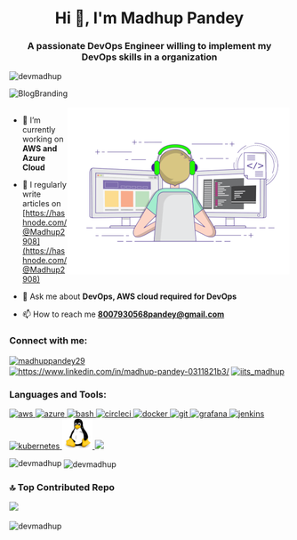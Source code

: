 <h1 align="center">Hi 👋, I'm Madhup Pandey</h1>
<h3 align="center">A passionate DevOps Engineer willing to implement my DevOps skills in a organization</h3>

<p align="left"> <img src="https://komarev.com/ghpvc/?username=devmadhup&label=Profile%20views&color=0e75b6&style=flat" alt="devmadhup" /> </p>

<img src="https://github.com/DevMadhup/DevMadhup/blob/main/blogbranding.png" alt="BlogBranding" />
 
<br>
<br>

<img align="right" alt="Coding" width="400" src="https://raw.githubusercontent.com/devSouvik/devSouvik/master/gif3.gif">


- 🔭 I’m currently working on **AWS and Azure Cloud**

- 📝 I regularly write articles on [https://hashnode.com/@Madhup2908](https://hashnode.com/@Madhup2908)

- 💬 Ask me about **DevOps, AWS cloud required for DevOps**

- 📫 How to reach me **8007930568pandey@gmail.com**

<h3 align="left">Connect with me:</h3>
<p align="left">
<a href="https://twitter.com/madhuppandey29" target="blank"><img align="center" src="https://github.com/DevMadhup/DevMadhup/blob/main/twitter.gif" alt="madhuppandey29" height="65" width="75" /></a>
<a href="https://linkedin.com/in/https://www.linkedin.com/in/madhup-pandey-0311821b3/" target="blank"><img align="center" src="https://github.com/DevMadhup/DevMadhup/blob/main/372102050_LINKEDIN_ICON_TRANSPARENT_1080.gif" alt="https://www.linkedin.com/in/madhup-pandey-0311821b3/" height="55" width="50" /></a>
<a href="https://instagram.com/iits_madhup" target="blank"><img align="center" src="https://github.com/DevMadhup/DevMadhup/blob/main/insta.gif" alt="iits_madhup" height="75" width="80" /></a>
</p>

<h3 align="left">Languages and Tools:</h3>
<p align="left"> <a href="https://aws.amazon.com" target="_blank" rel="noreferrer"> <img src="https://github.com/DevMadhup/DevMadhup/blob/main/aws.gif" alt="aws" width="60" height="55"/> </a> <a href="https://azure.microsoft.com/en-in/" target="_blank" rel="noreferrer"> <img src="https://www.vectorlogo.zone/logos/microsoft_azure/microsoft_azure-icon.svg" alt="azure" width="60" height="55"/> </a> <a href="https://www.gnu.org/software/bash/" target="_blank" rel="noreferrer"> <img src="https://www.vectorlogo.zone/logos/gnu_bash/gnu_bash-icon.svg" alt="bash" width="55" height="55"/> </a> <a href="https://circleci.com" target="_blank" rel="noreferrer"> <img src="https://www.vectorlogo.zone/logos/circleci/circleci-icon.svg" alt="circleci" width="45" height="55"/> </a> <a href="https://www.docker.com/" target="_blank" rel="noreferrer"> <img src="https://github.com/DevMadhup/DevMadhup/blob/main/whale-docker.gif" alt="docker" width="55" height="55"/> </a> <a href="https://git-scm.com/" target="_blank" rel="noreferrer"> <img src="https://github.com/DevMadhup/DevMadhup/blob/main/git.gif" alt="git" width="80" height="55"/> </a> <a href="https://grafana.com" target="_blank" rel="noreferrer"> <img src="https://www.vectorlogo.zone/logos/grafana/grafana-icon.svg" alt="grafana" width="55" height="65"/> </a> <a href="https://www.jenkins.io" target="_blank" rel="noreferrer"> <img src="https://github.com/DevMadhup/DevMadhup/blob/main/jenkins.gif" alt="jenkins" width="75" height="55"/> </a> <a href="https://kubernetes.io" target="_blank" rel="noreferrer"> <img src="https://github.com/DevMadhup/DevMadhup/blob/main/kuber.gif" alt="kubernetes" width="55" height="55"/> </a> <a href="https://www.linux.org/" target="_blank" rel="noreferrer"> <img src="https://raw.githubusercontent.com/devicons/devicon/master/icons/linux/linux-original.svg" alt="linux" width="55" height="55"/> </a>
<a href="https://prometheus.io/" target="_blank" >
    <img src="https://raw.githubusercontent.com/itsksaurabh/itsksaurabh/master/assets/prometheus.gif" height="55" />
  </a></p>

<p><img align="left" src="https://github-readme-stats.vercel.app/api/top-langs?username=devmadhup&show_icons=true&locale=en&layout=compact" alt="devmadhup" /></p>

<p>&nbsp;<img align="center" src="https://github-readme-stats.vercel.app/api?username=devmadhup&show_icons=true&locale=en" alt="devmadhup" /></p>

### 🔝 Top Contributed Repo
![](https://github-contributor-stats.vercel.app/api?username=DevMadhup&limit=5&theme=flat&combine_all_yearly_contributions=true)

<p><img align="center" src="https://github-readme-streak-stats.herokuapp.com/?user=devmadhup&" alt="devmadhup" /></p>

